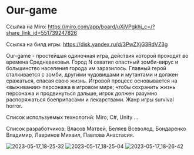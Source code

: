 # Our-game
Ссылка на Miro: https://miro.com/app/board/uXjVPgkhj_c=/?share_link_id=551739247826

Ссылка на билд игры: https://disk.yandex.ru/d/3PwZXjG3RdVZ3g

Our-game - простейшая одиночная игра, действия которой проходят во времена Средневековья. Город N охватил опастный зомби-вирус и большинство населения города им заразилось. Главный герой сталкивается с зомби, другими чудовищами и мутантами и должен сражаться, спасая свою жизнь. Игровой процесс основывается на «выживании» персонажа в игровом мире; чтобы сохранить жизнь персонажа и продвинуться дальше, игрок должен разумно распоряжаться боеприпасами и лекарствами. Жанр игры survival horror.

Список используемых технологий: Miro, C#, Unity ...

Список разработчиков: Власов Матвей, Беляев Всеволод, Бондаренко Владимир, Лавринов Михаил, Павлова Анастасия.

![2023-05-17_18-25-32](https://github.com/Matvey53/Our-game/assets/112934328/b1a16211-ec1e-4661-aa13-fa691ee8af4b)
![2023-05-17_18-25-04](https://github.com/Matvey53/Our-game/assets/112934328/ee412fea-f46b-4475-8b05-47fe519b2ce0)
![2023-05-17_18-26-42](https://github.com/Matvey53/Our-game/assets/112934328/262c521a-46e3-427d-949d-654ef57be846)
